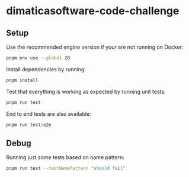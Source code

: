 # dimaticasoftware-code-challenge

## Setup

Use the recommended engine version if your are not running on Docker:
```bash
pnpm env use --global 20
```

Install dependencies by running:

```bash
pnpm install
```

Test that everything is working as expected by running unit tests:

```bash
pnpm run test
```

End to end tests are also available:

```bash
pnpm run test:e2e
```

## Debug

Running just some tests based on name pattern:
```bash
pnpm run test --testNamePattern "should fail"
```